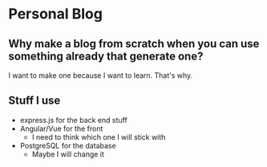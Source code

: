 # Personal Blog

## Why make a blog from scratch when you can use something already that generate one?

I want to make one because I want to learn. That's why.

## Stuff I use

* express.js for the back end stuff
* Angular/Vue for the front
  * I need to think which one I will stick with
* PostgreSQL for the database
  * Maybe I will change it